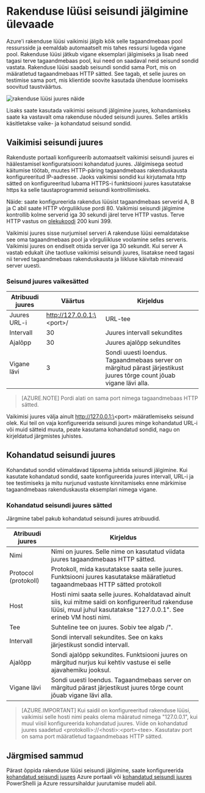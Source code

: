 

<properties
   pageTitle="Seisundi jälgimine ülevaade Azure'i rakenduse lüüsi | Microsoft Azure'i"
   description="Lisateavet selle jälgimise võimaluste Azure'i rakenduse lüüsi"
   services="application-gateway"
   documentationCenter="na"
   authors="georgewallace"
   manager="carmonm"
   editor=""
   tags="azure-resource-manager"
/>
<tags  
   ms.service="application-gateway"
   ms.devlang="na"
   ms.topic="article"
   ms.tgt_pltfrm="na"
   ms.workload="infrastructure-services"
   ms.date="10/25/2016"
   ms.author="gwallace" />

# <a name="application-gateway-health-monitoring-overview"></a>Rakenduse lüüsi seisundi jälgimine ülevaade

Azure'i rakenduse lüüsi vaikimisi jälgib kõik selle tagaandmebaas pool ressursside ja eemaldab automaatselt mis tahes ressursi lugeda vigane pool. Rakenduse lüüsi jätkub vigane eksemplari jälgimiseks ja lisab need tagasi terve tagaandmebaas pool, kui need on saadaval neid seisund sondid vastata. Rakenduse lüüsi saadab seisundi sondid sama Port, mis on määratletud tagaandmebaas HTTP sätted. See tagab, et selle juures on testimise sama port, mis klientide soovite kasutada ühenduse loomiseks soovitud taustväärtus.

![rakenduse lüüsi juures näide][1]

Lisaks saate kasutada vaikimisi seisundi jälgimine juures, kohandamiseks saate ka vastavalt oma rakenduse nõuded seisundi juures. Selles artiklis käsitletakse vaike- ja kohandatud seisund sondid.

## <a name="default-health-probe"></a>Vaikimisi seisundi juures

Rakenduste portaali konfigureerib automaatselt vaikimisi seisundi juures ei häälestamisel konfiguratsiooni kohandatud juures. Jälgimisega seotud käitumise töötab, muutes HTTP-päring tagaandmebaas rakenduskausta konfigureeritud IP-aadresse. Jaoks vaikimisi sondid kui kirjutamata http sätted on konfigureeritud lubama HTTPS-i funktsiooni juures kasutatakse https ka selle taustaprogrammid seisundi kontrollimiseks.

Näide: saate konfigureerida rakendus lüüsist tagaandmebaas serverid A, B ja C abil saate HTTP võrguliikluse pordi 80. Vaikimisi seisundi jälgimine kontrollib kolme serverid iga 30 sekundi järel terve HTTP vastus. Terve HTTP vastus on [olekukoodi](https://msdn.microsoft.com/library/aa287675.aspx) 200 kuni 399.

Vaikimisi juures sisse nurjumisel serveri A rakenduse lüüsi eemaldatakse see oma tagaandmebaas pool ja võrguliikluse voolamine selles serveris. Vaikimisi juures on endiselt otsida server iga 30 sekundit. Kui server A vastab edukalt ühe taotluse vaikimisi seisundi juures, lisatakse need tagasi nii terved tagaandmebaas rakenduskausta ja liikluse käivitab minevaid server uuesti.

### <a name="default-health-probe-settings"></a>Seisund juures vaikesätted

|Atribuudi juures | Väärtus | Kirjeldus|
|---|---|---|
| Juures URL-i| http://127.0.0.1:\<port\>/ | URL-tee |
| Intervall | 30 | Juures intervall sekundites |
| Ajalõpp  | 30 | Juures ajalõpp sekundites |
| Vigane lävi | 3 | Sondi uuesti loendus. Tagaandmebaas server on märgitud pärast järjestikust juures tõrge count jõuab vigane lävi alla. |

> [AZURE.NOTE] Pordi alati on sama port nimega tagaandmebaas HTTP sätted.

Vaikimisi juures välja ainult http://127.0.0.1:\<port\> määratlemiseks seisund olek. Kui teil on vaja konfigureerida seisundi juures minge kohandatud URL-i või muid sätteid muuta, peate kasutama kohandatud sondid, nagu on kirjeldatud järgmistes juhistes.

## <a name="custom-health-probe"></a>Kohandatud seisundi juures

Kohandatud sondid võimaldavad täpsema juhtida seisundi jälgimine. Kui kasutate kohandatud sondid, saate konfigureerida juures intervall, URL-i ja tee testimiseks ja mitu nurjunud vastuste kinnitamiseks enne märkimise tagaandmebaas rakenduskausta eksemplari nimega vigane.

### <a name="custom-health-probe-settings"></a>Kohandatud seisundi juures sätted

Järgmine tabel pakub kohandatud seisundi juures atribuudid.

|Atribuudi juures| Kirjeldus|
|---|---|
| Nimi | Nimi on juures. Selle nime on kasutatud viidata juures tagaandmebaas HTTP sätted. |
| Protocol (protokoll) | Protokoll, mida kasutatakse saata selle juures. Funktsiooni juures kasutatakse määratletud tagaandmebaas HTTP sätted protokoll |
| Host |  Hosti nimi saata selle juures. Kohaldatavad ainult siis, kui mitme saidi on konfigureeritud rakenduse lüüsi, muul juhul kasutatakse "127.0.0.1". See erineb VM hosti nimi. |
| Tee | Suhteline tee on juures. Sobiv tee algab /". |
| Intervall | Sondi intervall sekundites. See on kaks järjestikust sondid intervall.|
| Ajalõpp | Sondi ajalõpp sekundites. Funktsiooni juures on märgitud nurjus kui kehtiv vastuse ei selle ajavahemiku jooksul. |
| Vigane lävi | Sondi uuesti loendus. Tagaandmebaas server on märgitud pärast järjestikust juures tõrge count jõuab vigane lävi alla. |

> [AZURE.IMPORTANT] Kui saidil on konfigureeritud rakenduse lüüsi, vaikimisi selle hosti nimi peaks olema määratud nimega "127.0.0.1", kui muul viisil konfigureerida kohandatud juures.
Viide on kohandatud juures saadetud \<protokolli\>://\<hosti\>:\<port\>\<tee\>. Kasutatav port on sama port määratletud tagaandmebaas HTTP sätted.

## <a name="next-steps"></a>Järgmised sammud

Pärast õppida rakenduse lüüsi seisundi jälgimine, saate konfigureerida [kohandatud seisundi juures](application-gateway-create-probe-portal.md) Azure portaali või [kohandatud seisundi juures](application-gateway-create-probe-ps.md) PowerShelli ja Azure ressursihaldur juurutamise mudeli abil.

[1]: ./media/application-gateway-probe-overview/appgatewayprobe.png